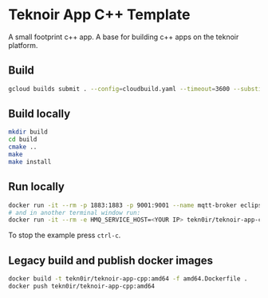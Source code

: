 # Teknoir App C++ Template
A small footprint c++ app.
A base for building c++ apps on the teknoir platform.

## Build
```bash
gcloud builds submit . --config=cloudbuild.yaml --timeout=3600 --substitutions=SHORT_SHA="$(date +v%Y%m%d)-$(git describe --tags --always --dirty)-$(git diff | shasum -a256 | cut -c -6)"
```

## Build locally
```bash
mkdir build
cd build
cmake ..
make
make install
```

## Run locally
```bash
docker run -it --rm -p 1883:1883 -p 9001:9001 --name mqtt-broker eclipse-mosquitto
# and in another terminal window run:
docker run -it --rm -e HMQ_SERVICE_HOST=<YOUR IP> tekn0ir/teknoir-app-cpp:amd64
```
To stop the example press `ctrl-c`.


## Legacy build and publish docker images
```bash
docker build -t tekn0ir/teknoir-app-cpp:amd64 -f amd64.Dockerfile .
docker push tekn0ir/teknoir-app-cpp:amd64


```